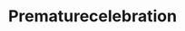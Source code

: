 ---
title: Prematurecelebration
crosslinks:
- youtubefactsbot
- livven
- MassdropBot
- The_Donald
- bestof
- politics
- news
- phoenix
- soccer
- the_meltdown
- anti_gif_bot
- youtubot
- botwatch
- ChargeYourPhone
- ShitAmericansSay
- Unexpected
- Wellthatsucks
- KarmaCourt
- videos
- HadToHurt
---